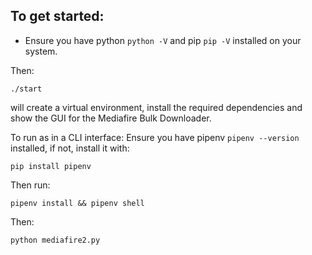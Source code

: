 ## To get started:
- Ensure you have python `python -V` and pip `pip -V` installed on your system.

Then:
```
./start
```
will create a virtual environment, install the required dependencies and show the GUI for the Mediafire Bulk Downloader.

To run as in a CLI interface:
Ensure you have pipenv `pipenv --version` installed, if not, install it with:
```
pip install pipenv
```
Then run:
```
pipenv install && pipenv shell
```
Then:
```
python mediafire2.py
```


<!-- # Mediafire Bulk Downloader

⚠ I made a rust async version of this, check it out [HERE](https://github.com/nickoehler/mediafire_rs)! ⚠

This Python script enables bulk downloading of files and folders from Mediafire.

## Quick Installation

```bash
pip install git+https://github.com/NicKoehler/mediafire_bulk_downloader.git
```

## Setup

1. Clone the repository to your local machine:

    ```bash
    git clone https://github.com/NicKoehler/mediafire_bulk_downloader.git
    ```

2. Navigate into the project directory:

    ```bash
    cd mediafire_bulk_downloader
    ```

3. Create a virtual environment (optional but recommended):

    ```bash
    python3 -m venv venv
    ```

4. Activate the virtual environment:

    - On Windows:

    ```bash
    venv\Scripts\activate
    ```

    - On macOS and Linux:

    ```bash
    source venv/bin/activate
    ```

5. Install the required dependencies:

    ```bash
    pip install -r requirements.txt
    ```

## Usage

Run the script with the following command:

```bash
python mediafire.py <mediafire_url> [-o OUTPUT] [-t THREADS]
```

- `<mediafire_url>`: The URL of the file or folder to be downloaded from Mediafire.
- `-o OUTPUT, --output OUTPUT`: (Optional) The path of the desired output folder. Default is the current directory.
- `-t THREADS, --threads THREADS`: (Optional) Number of threads to use for downloading. Default is 10.

Example usage:

```bash
python mediafire.py https://www.mediafire.com/folder/example_folder -o /path/to/output/folder -t 20
```

## Notes

- Make sure you have Python 3 installed on your system.
- This script requires an active internet connection to download files from Mediafire.
- If downloading a folder, the script will create a directory structure similar to the one on Mediafire.
- You may encounter rate limiting or connection issues, especially when downloading a large number of files.

## License

This project is licensed under the MIT License. See the [LICENSE](LICENSE) file for details. -->

